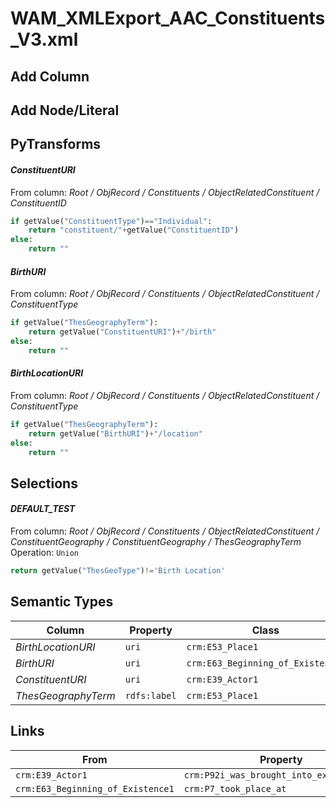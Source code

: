 # WAM_XMLExport_AAC_Constituents_V3.xml

## Add Column

## Add Node/Literal

## PyTransforms
#### _ConstituentURI_
From column: _Root / ObjRecord / Constituents / ObjectRelatedConstituent / ConstituentID_
``` python
if getValue("ConstituentType")=="Individual":
    return "constituent/"+getValue("ConstituentID")
else:
    return ""
```

#### _BirthURI_
From column: _Root / ObjRecord / Constituents / ObjectRelatedConstituent / ConstituentType_
``` python
if getValue("ThesGeographyTerm"):
    return getValue("ConstituentURI")+"/birth"
else:
    return ""
```

#### _BirthLocationURI_
From column: _Root / ObjRecord / Constituents / ObjectRelatedConstituent / ConstituentType_
``` python
if getValue("ThesGeographyTerm"):
    return getValue("BirthURI")+"/location"
else:
    return ""
```


## Selections
#### _DEFAULT_TEST_
From column: _Root / ObjRecord / Constituents / ObjectRelatedConstituent / ConstituentGeography / ConstituentGeography / ThesGeographyTerm_
<br>Operation: `Union`
``` python
return getValue("ThesGeoType")!='Birth Location'
```


## Semantic Types
| Column | Property | Class |
|  ----- | -------- | ----- |
| _BirthLocationURI_ | `uri` | `crm:E53_Place1`|
| _BirthURI_ | `uri` | `crm:E63_Beginning_of_Existence1`|
| _ConstituentURI_ | `uri` | `crm:E39_Actor1`|
| _ThesGeographyTerm_ | `rdfs:label` | `crm:E53_Place1`|


## Links
| From | Property | To |
|  --- | -------- | ---|
| `crm:E39_Actor1` | `crm:P92i_was_brought_into_existence_by` | `crm:E63_Beginning_of_Existence1`|
| `crm:E63_Beginning_of_Existence1` | `crm:P7_took_place_at` | `crm:E53_Place1`|
